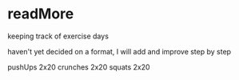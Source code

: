 # readMore
keeping track of exercise days

haven't yet decided on a format, I will add and improve step by step

pushUps 2x20 crunches 2x20 squats 2x20
